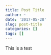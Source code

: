 ```yaml
---
title: Post Title
author: ~
date: '2017-05-28'
slug: post-title
categories: []
tags: []
---
```


This is a test
